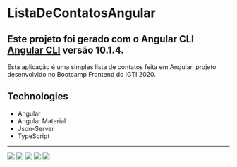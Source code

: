 # ListaDeContatosAngular

Este projeto foi gerado com o Angular CLI [Angular CLI](https://github.com/angular/angular-cli) versão 10.1.4.
---
Esta aplicação é uma simples lista de contatos feita em Angular, projeto desenvolvido no Bootcamp Frontend do IGTI 2020.

## Technologies

- Angular
- Angular Material
- Json-Server
- TypeScript

---
<div style="diplay: inline"> 
  <img src="screenshots\contact-list-screenshot-1.png"/>
  <img src="screenshots\contact-list-screenshot-2.png"/>
  <img src="screenshots\contact-list-screenshot-3.png"/>
  <img src="screenshots\contact-list-screenshot-4.png"/>
  <img src="screenshots\contact-list-screenshot-5.png"/>
</div>
